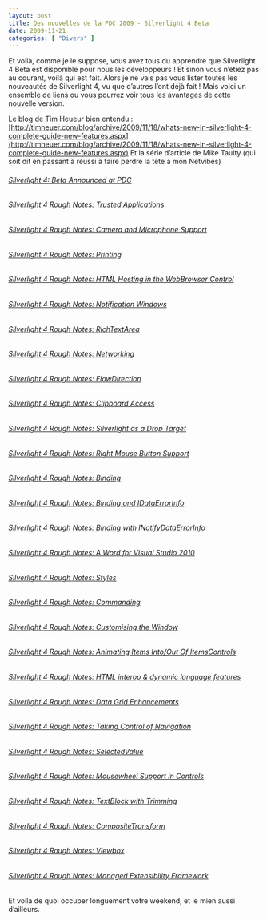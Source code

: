 ```yaml
---
layout: post
title: Des nouvelles de la PDC 2009 - Silverlight 4 Beta
date: 2009-11-21
categories: [ "Divers" ]
---
```


Et voilà, comme je le suppose, vous avez tous du apprendre que Silverlight 4 Beta est disponible pour nous les développeurs ! Et sinon vous n’étiez pas au courant, voilà qui est fait. Alors je ne vais pas vous lister toutes les nouveautés de Silverlight 4, vu que d’autres l’ont déjà fait ! Mais voici un ensemble de liens ou vous pourrez voir tous les avantages de cette nouvelle version.

Le blog de Tim Heueur bien entendu : [http://timheuer.com/blog/archive/2009/11/18/whats-new-in-silverlight-4-complete-guide-new-features.aspx](http://timheuer.com/blog/archive/2009/11/18/whats-new-in-silverlight-4-complete-guide-new-features.aspx) Et la série d’article de Mike Taulty (qui soit dit en passant à réussi à faire perdre la tête à mon Netvibes)

###### [Silverlight 4: Beta Announced at PDC](http://mtaulty.com/CommunityServer/blogs/mike_taultys_blog/archive/2009/11/18/silverlight-4-beta-announced-at-pdc.aspx)

###### [Silverlight 4 Rough Notes: Trusted Applications](http://mtaulty.com/CommunityServer/blogs/mike_taultys_blog/archive/2009/11/18/silverlight-4-rough-notes-trusted-applications.aspx)

###### [Silverlight 4 Rough Notes: Camera and Microphone Support](http://mtaulty.com/CommunityServer/blogs/mike_taultys_blog/archive/2009/11/18/silverlight-4-rough-notes-camera-and-microphone-support.aspx)

###### [Silverlight 4 Rough Notes: Printing](http://mtaulty.com/CommunityServer/blogs/mike_taultys_blog/archive/2009/11/18/silverlight-4-rough-notes-printing.aspx)

###### [Silverlight 4 Rough Notes: HTML Hosting in the WebBrowser Control](http://mtaulty.com/CommunityServer/blogs/mike_taultys_blog/archive/2009/11/18/silverlight-4-rough-notes-html-hosting-in-the-webbrowser-control.aspx)

###### [Silverlight 4 Rough Notes: Notification Windows](http://mtaulty.com/CommunityServer/blogs/mike_taultys_blog/archive/2009/11/18/silverlight-4-rough-notes-notification-windows.aspx)

###### [Silverlight 4 Rough Notes: RichTextArea](http://mtaulty.com/CommunityServer/blogs/mike_taultys_blog/archive/2009/11/18/silverlight-4-rough-notes-richtextarea.aspx)

###### [Silverlight 4 Rough Notes: Networking](http://mtaulty.com/CommunityServer/blogs/mike_taultys_blog/archive/2009/11/18/silverlight-4-rough-notes-networking.aspx)

###### [Silverlight 4 Rough Notes: FlowDirection](http://mtaulty.com/CommunityServer/blogs/mike_taultys_blog/archive/2009/11/18/silverlight-4-rough-notes-flowdirection.aspx)

###### [Silverlight 4 Rough Notes: Clipboard Access](http://mtaulty.com/CommunityServer/blogs/mike_taultys_blog/archive/2009/11/18/silverlight-4-rough-notes-clipboard-access.aspx)

###### [Silverlight 4 Rough Notes: Silverlight as a Drop Target](http://mtaulty.com/CommunityServer/blogs/mike_taultys_blog/archive/2009/11/18/silverlight-4-rough-notes-silverlight-as-a-drop-target.aspx)

###### [Silverlight 4 Rough Notes: Right Mouse Button Support](http://mtaulty.com/CommunityServer/blogs/mike_taultys_blog/archive/2009/11/18/silverlight-4-rough-notes-right-mouse-button-support.aspx)

###### [Silverlight 4 Rough Notes: Binding](http://mtaulty.com/CommunityServer/blogs/mike_taultys_blog/archive/2009/11/18/silverlight-4-rough-notes-binding.aspx)

###### [Silverlight 4 Rough Notes: Binding and IDataErrorInfo](http://mtaulty.com/CommunityServer/blogs/mike_taultys_blog/archive/2009/11/18/silverlight-4-rough-notes-binding-and-idataerrorinfo.aspx)

###### [Silverlight 4 Rough Notes: Binding with INotifyDataErrorInfo](http://mtaulty.com/CommunityServer/blogs/mike_taultys_blog/archive/2009/11/18/silverlight-4-rough-notes-binding-with-inotifydataerrorinfo.aspx)

###### [Silverlight 4 Rough Notes: A Word for Visual Studio 2010](http://mtaulty.com/CommunityServer/blogs/mike_taultys_blog/archive/2009/11/18/silverlight-4-rough-notes-a-word-for-visual-studio-2010.aspx)

###### [Silverlight 4 Rough Notes: Styles](http://mtaulty.com/CommunityServer/blogs/mike_taultys_blog/archive/2009/11/18/silverlight-4-rough-notes-styles.aspx)

###### [Silverlight 4 Rough Notes: Commanding](http://mtaulty.com/CommunityServer/blogs/mike_taultys_blog/archive/2009/11/18/silverlight-4-rough-notes-commanding.aspx)

###### [Silverlight 4 Rough Notes: Customising the Window](http://mtaulty.com/CommunityServer/blogs/mike_taultys_blog/archive/2009/11/18/silverlight-4-rough-notes-customising-the-window.aspx)

###### [Silverlight 4 Rough Notes: Animating Items Into/Out Of ItemsControls](http://mtaulty.com/CommunityServer/blogs/mike_taultys_blog/archive/2009/11/18/silverlight-4-rough-notes-animating-items-into-out-of-itemscontrols.aspx)

###### [Silverlight 4 Rough Notes: HTML interop & dynamic language features](http://mtaulty.com/CommunityServer/blogs/mike_taultys_blog/archive/2009/11/18/silverlight-4-rough-notes-html-interop-amp-dynamic-language-features.aspx)

###### [Silverlight 4 Rough Notes: Data Grid Enhancements](http://mtaulty.com/CommunityServer/blogs/mike_taultys_blog/archive/2009/11/18/silverlight-4-rough-notes-data-grid-enhancements.aspx)

###### [Silverlight 4 Rough Notes: Taking Control of Navigation](http://mtaulty.com/CommunityServer/blogs/mike_taultys_blog/archive/2009/11/18/silverlight-4-rough-notes-taking-control-of-navigation.aspx)

###### [Silverlight 4 Rough Notes: SelectedValue](http://mtaulty.com/CommunityServer/blogs/mike_taultys_blog/archive/2009/11/18/silverlight-4-rough-notes-selectedvalue.aspx)

###### [Silverlight 4 Rough Notes: Mousewheel Support in Controls](http://mtaulty.com/CommunityServer/blogs/mike_taultys_blog/archive/2009/11/18/silverlight-4-rough-notes-mousewheel-support-in-controls.aspx)

###### [Silverlight 4 Rough Notes: TextBlock with Trimming](http://mtaulty.com/CommunityServer/blogs/mike_taultys_blog/archive/2009/11/18/silverlight-4-rough-notes-textblock-with-trimming.aspx)

###### [Silverlight 4 Rough Notes: CompositeTransform](http://mtaulty.com/CommunityServer/blogs/mike_taultys_blog/archive/2009/11/18/silverlight-4-rough-notes-compositetransform.aspx)

###### [Silverlight 4 Rough Notes: Viewbox](http://mtaulty.com/CommunityServer/blogs/mike_taultys_blog/archive/2009/11/18/silverlight-4-rough-notes-viewbox.aspx)

###### [Silverlight 4 Rough Notes: Managed Extensibility Framework](http://mtaulty.com/CommunityServer/blogs/mike_taultys_blog/archive/2009/11/18/silverlight-4-rough-notes-managed-extensibility-framework.aspx)

Et voilà de quoi occuper longuement votre weekend, et le mien aussi d’ailleurs.